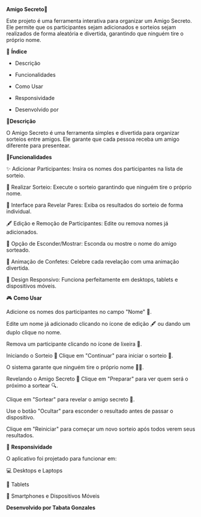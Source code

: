 **Amigo Secreto**🎊

Este projeto é uma ferramenta interativa para organizar um Amigo Secreto. Ele permite que os participantes sejam adicionados e sorteios sejam realizados de forma aleatória e divertida, garantindo que ninguém tire o próprio nome.

📜 **Índice**

* Descrição

* Funcionalidades

* Como Usar

* Responsividade

* Desenvolvido por

📝**Descrição** 

O Amigo Secreto é uma ferramenta simples e divertida para organizar sorteios entre amigos. Ele garante que cada pessoa receba um amigo diferente para presentear.

🚀**Funcionalidades**  

✨ Adicionar Participantes: Insira os nomes dos participantes na lista de sorteio.

🎁 Realizar Sorteio: Execute o sorteio garantindo que ninguém tire o próprio nome.

👫 Interface para Revelar Pares: Exiba os resultados do sorteio de forma individual.

🖋️ Edição e Remoção de Participantes: Edite ou remova nomes já adicionados.

🔑 Opção de Esconder/Mostrar: Esconda ou mostre o nome do amigo sorteado.

🎉 Animação de Confetes: Celebre cada revelação com uma animação divertida.

📱 Design Responsivo: Funciona perfeitamente em desktops, tablets e dispositivos móveis.

🎮 **Como Usar**

Adicione os nomes dos participantes no campo "Nome" 📝.

Edite um nome já adicionado clicando no ícone de edição 🖋️ ou dando um duplo clique no nome.

Remova um participante clicando no ícone de lixeira 🚮.

Iniciando o Sorteio 🎉
Clique em "Continuar" para iniciar o sorteio 🚀.

O sistema garante que ninguém tire o próprio nome 🙅‍♂️.

Revelando o Amigo Secreto 🎊
Clique em "Preparar" para ver quem será o próximo a sortear 🔍.

Clique em "Sortear" para revelar o amigo secreto 🎁.

Use o botão "Ocultar" para esconder o resultado antes de passar o dispositivo.

Clique em "Reiniciar" para começar um novo sorteio após todos verem seus resultados.

📱 **Responsividade**

O aplicativo foi projetado para funcionar em:

💻 Desktops e Laptops

📱 Tablets

📲 Smartphones e Dispositivos Móveis

**Desenvolvido por
Tabata Gonzales**
